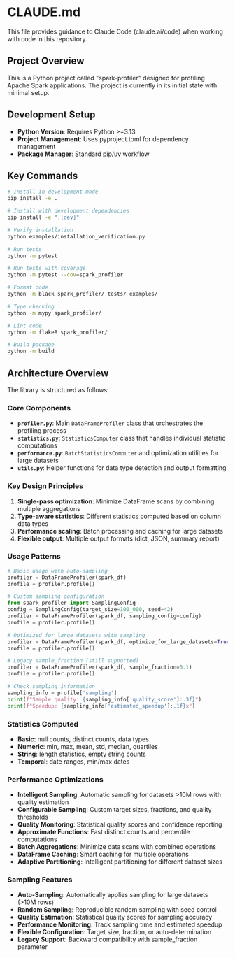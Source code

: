 # CLAUDE.md

This file provides guidance to Claude Code (claude.ai/code) when working with code in this repository.

## Project Overview

This is a Python project called "spark-profiler" designed for profiling Apache Spark applications. The project is currently in its initial state with minimal setup.

## Development Setup

- **Python Version**: Requires Python >=3.13
- **Project Management**: Uses pyproject.toml for dependency management
- **Package Manager**: Standard pip/uv workflow

## Key Commands

```bash
# Install in development mode
pip install -e .

# Install with development dependencies
pip install -e ".[dev]"

# Verify installation
python examples/installation_verification.py

# Run tests
python -m pytest

# Run tests with coverage
python -m pytest --cov=spark_profiler

# Format code
python -m black spark_profiler/ tests/ examples/

# Type checking
python -m mypy spark_profiler/

# Lint code
python -m flake8 spark_profiler/

# Build package
python -m build
```

## Architecture Overview

The library is structured as follows:

### Core Components
- **`profiler.py`**: Main `DataFrameProfiler` class that orchestrates the profiling process
- **`statistics.py`**: `StatisticsComputer` class that handles individual statistic computations
- **`performance.py`**: `BatchStatisticsComputer` and optimization utilities for large datasets
- **`utils.py`**: Helper functions for data type detection and output formatting

### Key Design Principles
1. **Single-pass optimization**: Minimize DataFrame scans by combining multiple aggregations
2. **Type-aware statistics**: Different statistics computed based on column data types
3. **Performance scaling**: Batch processing and caching for large datasets
4. **Flexible output**: Multiple output formats (dict, JSON, summary report)

### Usage Patterns
```python
# Basic usage with auto-sampling
profiler = DataFrameProfiler(spark_df)
profile = profiler.profile()

# Custom sampling configuration
from spark_profiler import SamplingConfig
config = SamplingConfig(target_size=100_000, seed=42)
profiler = DataFrameProfiler(spark_df, sampling_config=config)
profile = profiler.profile()

# Optimized for large datasets with sampling
profiler = DataFrameProfiler(spark_df, optimize_for_large_datasets=True)
profile = profiler.profile()

# Legacy sample_fraction (still supported)
profiler = DataFrameProfiler(spark_df, sample_fraction=0.1)
profile = profiler.profile()

# Check sampling information
sampling_info = profile['sampling']
print(f"Sample quality: {sampling_info['quality_score']:.3f}")
print(f"Speedup: {sampling_info['estimated_speedup']:.1f}x")
```

### Statistics Computed
- **Basic**: null counts, distinct counts, data types
- **Numeric**: min, max, mean, std, median, quartiles
- **String**: length statistics, empty string counts
- **Temporal**: date ranges, min/max dates

### Performance Optimizations
- **Intelligent Sampling**: Automatic sampling for datasets >10M rows with quality estimation
- **Configurable Sampling**: Custom target sizes, fractions, and quality thresholds
- **Quality Monitoring**: Statistical quality scores and confidence reporting
- **Approximate Functions**: Fast distinct counts and percentile computations
- **Batch Aggregations**: Minimize data scans with combined operations
- **DataFrame Caching**: Smart caching for multiple operations
- **Adaptive Partitioning**: Intelligent partitioning for different dataset sizes

### Sampling Features
- **Auto-Sampling**: Automatically applies sampling for large datasets (>10M rows)
- **Random Sampling**: Reproducible random sampling with seed control
- **Quality Estimation**: Statistical quality scores for sampling accuracy
- **Performance Monitoring**: Track sampling time and estimated speedup
- **Flexible Configuration**: Target size, fraction, or auto-determination
- **Legacy Support**: Backward compatibility with sample_fraction parameter